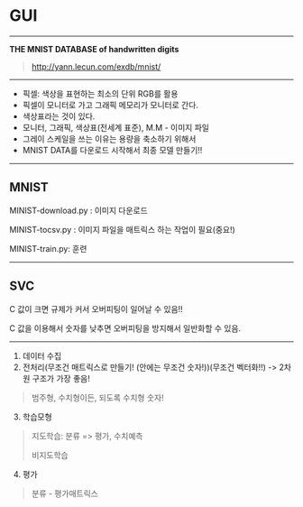 # GUI

---

**THE MNIST DATABASE of handwritten digits**

> http://yann.lecun.com/exdb/mnist/

---

- 픽셀: 색상을 표현하는 최소의 단위 RGB를 활용
- 픽셀이 모니터로 가고 그래픽 메모리가 모니터로 간다. 
- 색상표라는 것이 있다.
- 모니터, 그래픽, 색상표(전세계 표준), M.M    -    이미지 파일
- 그레이 스케일을 쓰는 이유는 용량을 축소하기 위해서
- MNIST DATA를 다운로드 시작해서 최종 모델 만들기!! 

---

## MNIST

MINIST-download.py : 이미지 다운로드

MINIST-tocsv.py : 이미지 파일을 매트릭스 하는 작업이 필요(중요!)

MINIST-train.py: 훈련

---

## SVC

C 값이 크면 규제가 커서 오버피팅이 일어날 수 있음!! 

C 값을 이용해서 숫자를 낮추면 오버피팅을 방지해서 일반화할 수 있음.

---

1. 데이터 수집
2. 전처리(무조건 매트릭스로 만들기! (안에는 무조건 숫자!))(무조건 벡터화!!)  -> 2차원 구조가 가장 좋음!

> 범주형, 수치형이든, 되도록 수치형 숫자!

3. 학습모형

> 지도학습: 분류 => 평가, 수치예측
>
> 비지도학습

4. 평가

> 분류 - 평가매트릭스